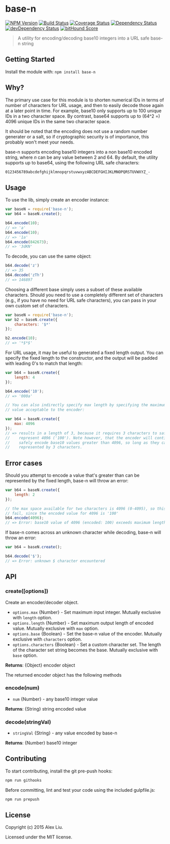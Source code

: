 # base-n

[![NPM Version](https://img.shields.io/npm/v/base-n.svg)](https://npmjs.org/package/base-n)
[![Build Status](https://travis-ci.org/DonutEspresso/base-n.svg?branch=master)](https://travis-ci.org/DonutEspresso/base-n)
[![Coverage Status](https://coveralls.io/repos/DonutEspresso/base-n/badge.svg?branch=master)](https://coveralls.io/r/DonutEspresso/base-n?branch=master)
[![Dependency Status](https://david-dm.org/DonutEspresso/base-n.svg)](https://david-dm.org/DonutEspresso/base-n)
[![devDependency Status](https://david-dm.org/DonutEspresso/base-n/dev-status.svg)](https://david-dm.org/DonutEspresso/base-n#info=devDependencies)
[![bitHound Score](https://www.bithound.io/github/DonutEspresso/base-n/badges/score.svg)](https://www.bithound.io/github/DonutEspresso/base-n/master)

> A utility for encoding/decoding base10 integers into a URL safe base-n string

## Getting Started

Install the module with: `npm install base-n`

## Why?

The primary use case for this module is to shorten numerical IDs in terms of
number of characters for URL usage, and then to easily decode those again
at a later point in time. For example, base10 only supports up to 100 unique IDs
in a two character space. By contrast, base64 supports up to (64^2 =) 4096
unique IDs in the same two character space.

It should be noted that the encoding does not use a random number generater or
a salt, so if cryptographic security is of importance, this probably won't meet
your needs.

base-n supports encoding base10 integers into a non base10 encoded string, where
_n_ can be any value between 2 and 64. By default, the utility supports up to
base64, using the following URL safe characters:

```sh
0123456789abcdefghijklmnopqrstuvwxyzABCDEFGHIJKLMNOPQRSTUVWXYZ_-
```

## Usage

To use the lib, simply create an encoder instance:

```js
var baseN = require('base-n');
var b64 = baseN.create();

b64.encode(10);
// => 'a'
b64.encode(10);
// => '1a'
b64.encode(842673);
// => '3dKN'
```

To decode, you can use the same object:

```js
b64.decode('z')
// => 35
b64.decode('zTh')
// => 146897
```

Choosing a different base simply uses a subset of these available characters.
Should you need to use a completely different set of characters (e.g., if you
have no need for URL safe characters), you can pass in your own custom set of
characters.

```js
var baseN = require('base-n');
var b2 = baseN.create({
    characters: '$*'
});

b2.encode(10);
// => '*$*$'
```

For URL usage, it may be useful to generated a fixed length output. You can
specify the fixed length to the constructor, and the output will be padded with
leading 0's to match that length:

```js
var b64 = baseN.create({
    length: 4
});

b64.encode('10');
// => '000a'

// You can also indirectly specify max length by specifying the maximum integer
// value acceptable to the encoder:

var b64 = baseN.create({
    max: 4096
});
// => results in a length of 3, because it requires 3 characters to safely
//    represent 4096 ('100'). Note however, that the encoder will continue to
//    safely encode base10 values greater than 4096, so long as they can be
//    represented by 3 characters.
```

## Error cases

Should you attempt to encode a value that's greater than can be represented by
the fixed length, base-n will throw an error:

```js
var b64 = baseN.create({
    length: 2
});

// the max space available for two characters is 4096 (0-4095), so this will
// fail, since the encoded value for 4096 is '100'
b64.encode(4096);
// => Error: base10 value of 4096 (encoded: 100) exceeds maximum length of 2
```

If base-n comes across an unknown character while decoding, base-n will throw
an error:

```js
var b64 = baseN.create();

b64.decode('$');
// => Error: unknown $ character encountered
```


## API

### create([options])
Create an encoder/decoder object.

* `options.max` {Number} - Set maximum input integer. Mutually exclusive with `length` option.
* `options.length` {Number} - Set maximum output length of encoded value. Mutually exclusive with `max` option.
* `options.base` {Boolean} - Set the base-n value of the encoder. Mutually exclusive with `characters` option.
* `options.characters` {Boolean} - Set a custom character set. The length of the character set string becomes the base. Mutually exclusive with `base` option.

__Returns__: {Object} encoder object

The returned encoder object has the following methods

### encode(num)

* `num` {Number} - any base10 integer value

__Returns__: {String} string encoded value

### decode(stringVal)

* `stringVal` {String} - any value encoded by base-n

__Returns__: {Number} base10 integer


## Contributing

To start contributing, install the git pre-push hooks:

```sh
npm run githooks
```

Before committing, lint and test your code using the included gulpfile.js:
```sh
npm run prepush
```

## License

Copyright (c) 2015 Alex Liu.

Licensed under the MIT license.
